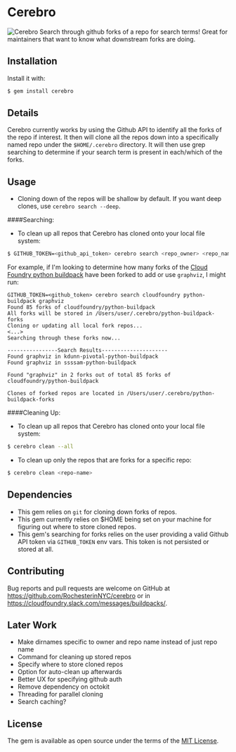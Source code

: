 # Cerebro
![Cerebro](http://i.imgur.com/r42alBv.jpg "Cerebro")
Search through github forks of a repo for search terms!
Great for maintainers that want to know what downstream forks are doing.

## Installation

Install it with:

```bash
$ gem install cerebro
```

## Details

Cerebro currently works by using the Github API to identify all the forks of the
repo if interest. It then will clone all the repos down into a specifically named
repo under the `$HOME/.cerebro` directory. It will then use grep searching to
determine if your search term is present in each/which of the forks.

## Usage

- Cloning down of the repos will be shallow by default. If you want deep clones, use `cerebro search --deep`.

####Searching:

- To clean up all repos that Cerebro has cloned onto your local file system:

```bash
$ GITHUB_TOKEN=<github_api_token> cerebro search <repo_owner> <repo_name> <search_term>
```

For example, if I'm looking to determine how many forks of the [Cloud Foundry python buildpack](https://github.com/cloudfoundry/python-buildpack)
have been forked to add or use `graphviz`, I might run:

```
GITHUB_TOKEN=<github_token> cerebro search cloudfoundry python-buildpack graphviz
Found 85 forks of cloudfoundry/python-buildpack
All forks will be stored in /Users/user/.cerebro/python-buildpack-forks
Cloning or updating all local fork repos...
<...>
Searching through these forks now...

----------------Search Results---------------------
Found graphviz in kdunn-pivotal-python-buildpack
Found graphviz in ssssam-python-buildpack

Found "graphviz" in 2 forks out of total 85 forks of cloudfoundry/python-buildpack

Clones of forked repos are located in /Users/user/.cerebro/python-buildpack-forks
```

####Cleaning Up:

- To clean up all repos that Cerebro has cloned onto your local file system:

```bash
$ cerebro clean --all
```

- To clean up only the repos that are forks for a specific repo:

```bash
$ cerebro clean <repo-name>
```

## Dependencies

- This gem relies on `git` for cloning down forks of repos.
- This gem currently relies on $HOME being set on your machine for figuring out where to store cloned repos.
- This gem's searching for forks relies on the user providing a valid Github API token via
  `GITHUB_TOKEN` env vars. This token is not persisted or stored at all.

## Contributing

Bug reports and pull requests are welcome on GitHub at https://github.com/RochesterinNYC/cerebro or in https://cloudfoundry.slack.com/messages/buildpacks/.

## Later Work

- Make dirnames specific to owner and repo name instead of just repo name
- Command for cleaning up stored repos
- Specify where to store cloned repos
- Option for auto-clean up afterwards
- Better UX for specifying github auth
- Remove dependency on octokit
- Threading for parallel cloning
- Search caching?

## License

The gem is available as open source under the terms of the [MIT License](http://opensource.org/licenses/MIT).
